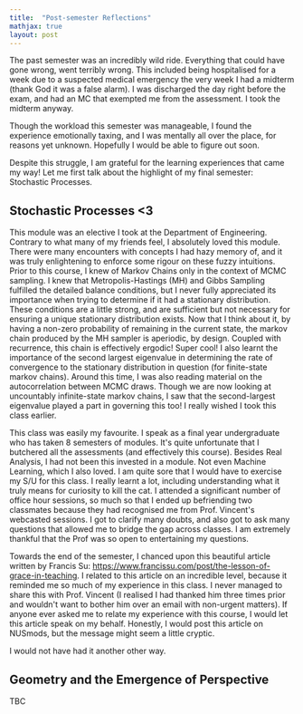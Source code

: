 ```yaml
---
title:  "Post-semester Reflections"
mathjax: true
layout: post
---
```


The past semester was an incredibly wild ride. Everything that could have gone wrong, went terribly wrong. This included being hospitalised for a week due to a suspected medical emergency the very week I had a midterm (thank God it was a false alarm).
I was discharged the day right before the exam, and had an MC that exempted me from the assessment. I took the midterm anyway. 

Though the workload this semester was manageable, I found the experience emotionally taxing, and I was mentally all over the place, for reasons yet unknown. Hopefully I would be able to figure out soon.

Despite this struggle, I am grateful for the learning experiences that came my way! Let me first talk about the highlight of my final semester: Stochastic
Processes.

## Stochastic Processes <3 

This module was an elective I took at the Department of Engineering. Contrary to what many of my friends feel, I absolutely loved this module. There were many encounters
with concepts I had hazy memory of, and it was truly enlightening to enforce some rigour on these fuzzy intuitions. Prior to this course, I knew of Markov Chains only in the
context of MCMC sampling. I knew that Metropolis-Hastings (MH) and Gibbs Sampling fulfilled the detailed balance conditions, but I never fully appreciated its importance when trying to determine if it had a stationary
distribution. These conditions are a little strong, and are sufficient but not necessary for ensuring a unique stationary distribution exists. Now that I think about it, by having a non-zero probability of remaining in the current state,
the markov chain produced by the MH sampler is aperiodic, by design. Coupled with recurrence, this chain is effectively ergodic! Super cool! I also learnt the importance of the second largest eigenvalue in determining the rate of convergence
to the stationary distribution in question (for finite-state markov chains). Around this time, I was also reading material on the autocorrelation between MCMC draws. Though we are now looking at uncountably infinite-state markov chains, I saw that the second-largest
eigenvalue played a part in governing this too! I really wished I took this class earlier. 

This class was easily my favourite. I speak as a final year undergraduate who has taken 8 semesters of modules. It's quite unfortunate that I butchered all the assessments (and effectively this course). Besides Real Analysis, I had not been this invested in a module. Not even Machine Learning, which I also loved. I am quite sore that I would have to exercise
my S/U for this class. I really learnt a lot, including understanding what it truly means for curiosity to kill the cat. I attended a significant number of office hour sessions, so much so that I ended up befriending two classmates because they had recognised me from Prof. Vincent's webcasted sessions. I got to clarify many doubts, and also got to ask many questions that allowed me to bridge the gap across classes. I am extremely thankful that the Prof was so open to entertaining my questions.

Towards the end of the semester, I chanced upon this beautiful article written by Francis Su: https://www.francissu.com/post/the-lesson-of-grace-in-teaching. I related to this article on an incredible level, because it reminded me so much of my experience in this class. I never managed to share this with Prof. Vincent (I realised I had thanked him three times prior and wouldn't want to bother him over an email with non-urgent matters). If anyone ever asked me to relate my experience with this course, I would let this article speak on my behalf. Honestly, I would post this article on NUSmods, but the message might seem a little cryptic. 

I would not have had it another other way. 


## Geometry and the Emergence of Perspective
TBC



